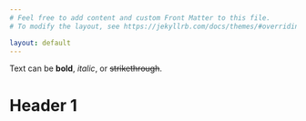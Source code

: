 ```yaml
---
# Feel free to add content and custom Front Matter to this file.
# To modify the layout, see https://jekyllrb.com/docs/themes/#overriding-theme-defaults

layout: default
---
```

Text can be **bold**, _italic_, or ~~strikethrough~~.

# Header 1

